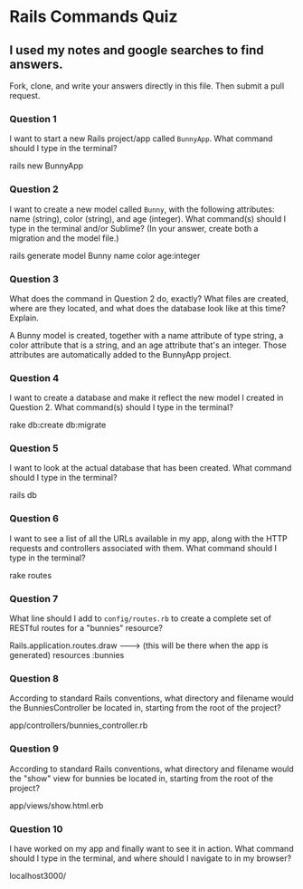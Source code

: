 # Rails Commands Quiz
## I used my notes and google searches to find answers.

Fork, clone, and write your answers directly in this file. Then submit a pull request.


### Question 1

I want to start a new Rails project/app called `BunnyApp`. What command should I type in the terminal?

rails new BunnyApp



### Question 2

I want to create a new model called `Bunny`, with the following attributes: name (string), color (string), and age (integer). What command(s) should I type in the terminal and/or Sublime? (In your answer, create both a migration and the model file.)

rails generate model Bunny name color age:integer



### Question 3

What does the command in Question 2 do, exactly? What files are created, where are they located, and what does the database look like at this time? Explain.

A Bunny model is created, together with a name attribute of type string, a color attribute that is a string, and an age attribute that's an integer. Those attributes are automatically added to the BunnyApp project.




### Question 4

I want to create a database and make it reflect the new model I created in Question 2. What command(s) should I type in the terminal?

rake db:create db:migrate



### Question 5

I want to look at the actual database that has been created. What command should I type in the terminal?

rails db



### Question 6

I want to see a list of all the URLs available in my app, along with the HTTP requests and controllers associated with them. What command should I type in the terminal?

rake routes



### Question 7

What line should I add to `config/routes.rb` to create a complete set of RESTful routes for a "bunnies" resource?

Rails.application.routes.draw ---> (this will be there when the app is generated)
  resources :bunnies




### Question 8

According to standard Rails conventions, what directory and filename would the BunniesController be located in, starting from the root of the project?

app/controllers/bunnies_controller.rb



### Question 9

According to standard Rails conventions, what directory and filename would the "show" view for bunnies be located in, starting from the root of the project?

app/views/show.html.erb



### Question 10

I have worked on my app and finally want to see it in action. What command should I type in the terminal, and where should I navigate to in my browser?

localhost3000/
